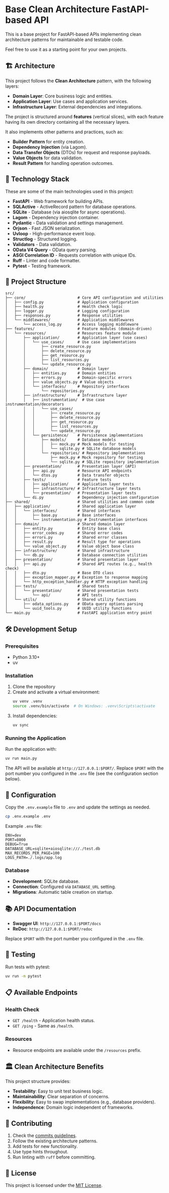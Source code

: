 # Base Clean Architecture FastAPI-based API

This is a base project for FastAPI-based APIs implementing clean architecture
patterns for maintainable and testable code.

Feel free to use it as a starting point for your own projects.

## 🏗️ Architecture

This project follows the **Clean Architecture** pattern, with the following
layers:

- **Domain Layer**: Core business logic and entities.
- **Application Layer**: Use cases and application services.
- **Infrastructure Layer**: External dependencies and integrations.

The project is structured around **features** (vertical slices), with each
feature having its own directory containing all the necessary layers.

It also implements other patterns and practices, such as:

- **Builder Pattern** for entity creation.
- **Dependency Injection** (via Lagom).
- **Data Transfer Objects** (DTOs) for request and response payloads.
- **Value Objects** for data validation.
- **Result Pattern** for handling operation outcomes.

## 🚀 Technology Stack

These are some of the main technologies used in this project:

- **FastAPI** - Web framework for building APIs.
- **SQLActive** - ActiveRecord pattern for database operations.
- **SQLite** - Database (via aiosqlite for async operations).
- **Lagom** - Dependency injection container.
- **Pydantic** - Data validation and settings management.
- **Orjson** - Fast JSON serialization.
- **Uvloop** - High-performance event loop.
- **Structlog** - Structured logging.
- **Validators** - Data validation.
- **OData V4 Query** - OData query parsing.
- **ASGI Correlation ID** - Requests correlation with unique IDs.
- **Ruff** - Linter and code formatter.
- **Pytest** - Testing framework.

## 📁 Project Structure

```
src/
├── core/                       # Core API configuration and utilities
│   ├── config.py               # Application configuration
│   ├── health.py               # Health check logic
│   ├── logger.py               # Logging configuration
│   ├── responses.py            # Response utilities
│   └── middlewares/            # Application middlewares
│       └── access_log.py       # Access logging middleware
├── features/                   # Feature modules (domain-driven)
│   └── resources/              # Resources feature module
│       ├── application/        # Application layer (use cases)
│       │   └── use_cases/      # Use case implementations
│       │       ├── create_resource.py
│       │       ├── delete_resource.py
│       │       ├── get_resource.py
│       │       ├── list_resources.py
│       │       └── update_resource.py
│       ├── domain/             # Domain layer
│       │   ├── entities.py     # Domain entities
│       │   ├── errors.py       # Domain-specific errors
│       │   ├── value_objects.py # Value objects
│       │   └── interfaces/     # Repository interfaces
│       │       └── repositories.py
│       ├── infrastructure/     # Infrastructure layer
│       │   ├── instrumentation/  # Use case instrumentation/decorators
│       │   │   └── use_cases/
│       │   │       ├── create_resource.py
│       │   │       ├── delete_resource.py
│       │   │       ├── get_resource.py
│       │   │       ├── list_resources.py
│       │   │       └── update_resource.py
│       │   └── persistence/    # Persistence implementations
│       │       ├── models/     # Database models
│       │       │   ├── mock.py # Mock models for testing
│       │       │   └── sqlite.py # SQLite database models
│       │       └── repositories/ # Repository implementations
│       │           ├── mock.py # Mock repository for testing
│       │           └── sqlite.py # SQLite repository implementation
│       ├── presentation/       # Presentation layer (API)
│       │   ├── api.py          # Resource API endpoints
│       │   └── dtos.py         # Data transfer objects
│       ├── tests/              # Feature tests
│       │   ├── application/    # Application layer tests
│       │   ├── infrastructure/ # Infrastructure layer tests
│       │   └── presentation/   # Presentation layer tests
│       └── di.py               # Dependency injection configuration
├── shared/                     # Shared utilities and common code
│   ├── application/            # Shared application layer
│   │   └── interfaces/         # Shared interfaces
│   │       ├── base.py         # Base interfaces
│   │       └── instrumentation.py # Instrumentation interfaces
│   ├── domain/                 # Shared domain layer
│   │   ├── entity.py           # Entity base class
│   │   ├── error_codes.py      # Shared error codes
│   │   ├── errors.py           # Shared error classes
│   │   ├── result.py           # Result type for operations
│   │   └── value_object.py     # Value object base class
│   ├── infrastructure/         # Shared infrastructure
│   │   └── db.py               # Database connection utilities
│   ├── presentation/           # Shared presentation layer
│   │   ├── api.py              # Shared API routes (e.g., health check)
│   │   ├── dto.py              # Base DTO class
│   │   ├── exception_mapper.py # Exception to response mapping
│   │   └── http_exception_handler.py # HTTP exception handling
│   ├── tests/                  # Shared tests
│   │   └── presentation/       # Shared presentation tests
│   │       └── api/            # API tests
│   └── utils/                  # Shared utility functions
│       ├── odata_options.py    # OData query options parsing
│       └── uuid_tools.py       # UUID utility functions
└── main.py                     # FastAPI application entry point
```

## 🛠️ Development Setup

### Prerequisites

- Python 3.10+
- uv

### Installation

1. Clone the repository
2. Create and activate a virtual environment:
   ```bash
   uv venv .venv
   source .venv/bin/activate  # On Windows: .venv\Scripts\activate
   ```
3. Install dependencies:
   ```bash
   uv sync
   ```

### Running the Application

Run the application with:
```bash
uv run main.py
```

The API will be available at `http://127.0.0.1:$PORT/`. Replace `$PORT` with the
port number you configured in the `.env` file (see the configuration section below).

## 🔧 Configuration

Copy the `.env.example` file to `.env` and update the settings as needed.

```bash
cp .env.example .env
```

Example `.env` file:

```dotenv
ENV=dev
PORT=8000
DEBUG=True
DATABASE_URL=sqlite+aiosqlite:///./test.db
MAX_RECORDS_PER_PAGE=100
LOGS_PATH=./.logs/app.log
```

### Database

- **Development**: SQLite database.
- **Connection**: Configured via `DATABASE_URL` setting.
- **Migrations**: Automatic table creation on startup.

## 📚 API Documentation

- **Swagger UI**: `http://127.0.0.1:$PORT/docs`
- **ReDoc**: `http://127.0.0.1:$PORT/redoc`

Replace `$PORT` with the port number you configured in the `.env` file.

## 🧪 Testing

Run tests with pytest:
```bash
uv run -m pytest
```

## 📋 Available Endpoints

### Health Check
- `GET /health` - Application health status.
- `GET /ping` - Same as `/health`.

### Resources
- Resource endpoints are available under the `/resources` prefix.

## 🏛️ Clean Architecture Benefits

This project structure provides:

- **Testability**: Easy to unit test business logic.
- **Maintainability**: Clear separation of concerns.
- **Flexibility**: Easy to swap implementations (e.g., database providers).
- **Independence**: Domain logic independent of frameworks.

## 🤝 Contributing

1. Check the [commits guidelines](docs/COMMITS.md).
2. Follow the existing architecture patterns.
3. Add tests for new functionality.
4. Use type hints throughout.
5. Run linting with `ruff` before committing.

## 📄 License

This project is licensed under the [MIT License](LICENSE.md).
